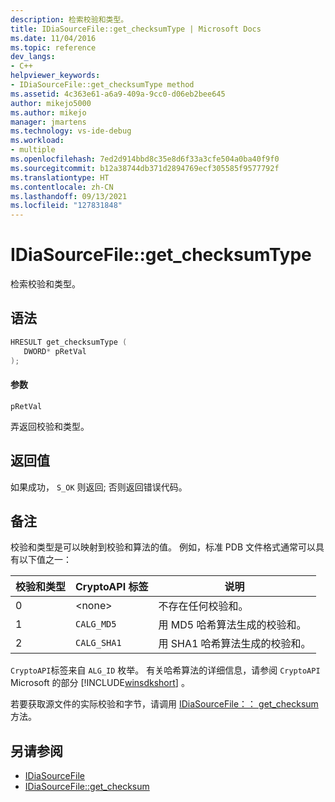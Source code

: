 ```yaml
---
description: 检索校验和类型。
title: IDiaSourceFile::get_checksumType | Microsoft Docs
ms.date: 11/04/2016
ms.topic: reference
dev_langs:
- C++
helpviewer_keywords:
- IDiaSourceFile::get_checksumType method
ms.assetid: 4c363e61-a6a9-409a-9cc0-d06eb2bee645
author: mikejo5000
ms.author: mikejo
manager: jmartens
ms.technology: vs-ide-debug
ms.workload:
- multiple
ms.openlocfilehash: 7ed2d914bbd8c35e8d6f33a3cfe504a0ba40f9f0
ms.sourcegitcommit: b12a38744db371d2894769ecf305585f9577792f
ms.translationtype: HT
ms.contentlocale: zh-CN
ms.lasthandoff: 09/13/2021
ms.locfileid: "127831848"
---
```

# <a name="idiasourcefileget_checksumtype"></a>IDiaSourceFile::get_checksumType
检索校验和类型。

## <a name="syntax"></a>语法

```C++
HRESULT get_checksumType ( 
   DWORD* pRetVal
);
```

#### <a name="parameters"></a>参数
 `pRetVal`

弄返回校验和类型。

## <a name="return-value"></a>返回值
 如果成功， `S_OK` 则返回; 否则返回错误代码。

## <a name="remarks"></a>备注
 校验和类型是可以映射到校验和算法的值。 例如，标准 PDB 文件格式通常可以具有以下值之一：

|校验和类型|CryptoAPI 标签|说明|
|-------------------|---------------------|-----------------|
|0|\<none>|不存在任何校验和。|
|1|`CALG_MD5`|用 MD5 哈希算法生成的校验和。|
|2|`CALG_SHA1`|用 SHA1 哈希算法生成的校验和。|

 `CryptoAPI`标签来自 `ALG_ID` 枚举。 有关哈希算法的详细信息，请参阅 `CryptoAPI` Microsoft 的部分 [!INCLUDE[winsdkshort](../../debugger/debug-interface-access/includes/winsdkshort_md.md)] 。

 若要获取源文件的实际校验和字节，请调用 [IDiaSourceFile：： get_checksum](../../debugger/debug-interface-access/idiasourcefile-get-checksum.md) 方法。

## <a name="see-also"></a>另请参阅
- [IDiaSourceFile](../../debugger/debug-interface-access/idiasourcefile.md)
- [IDiaSourceFile::get_checksum](../../debugger/debug-interface-access/idiasourcefile-get-checksum.md)
